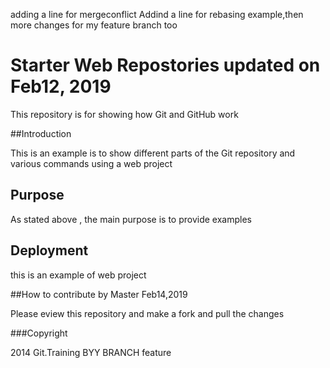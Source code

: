adding a line for mergeconflict
Addind a line for rebasing example,then more changes for my feature branch too
# Starter Web Repostories updated on Feb12, 2019

This repository is for showing how Git and GitHub work

##Introduction

This is an example is to show different parts of the Git repository and various commands using a web project

## Purpose

As stated above , the main purpose is to provide examples

## Deployment

this is an example of web project 

##How to contribute by Master Feb14,2019

Please eview this repository and make a fork and pull the changes


###Copyright

2014 Git.Training BYY BRANCH feature

